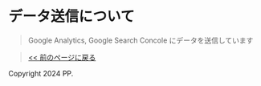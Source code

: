# データ送信について

> Google Analytics, Google Search Concole にデータを送信しています  
  
> <a href="javascript:history.back()">&lt;&lt; 前のページに戻る</a>  



<p>Copyright 2024 PP.</p>